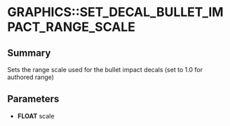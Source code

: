 # GRAPHICS::SET_DECAL_BULLET_IMPACT_RANGE_SCALE

## Summary
Sets the range scale used for the bullet impact decals (set to 1.0 for authored range)

## Parameters
* **FLOAT** scale